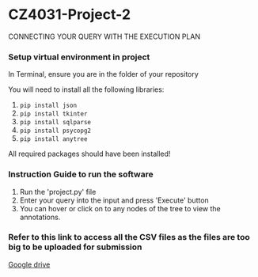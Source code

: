 # CZ4031-Project-2
CONNECTING YOUR QUERY WITH THE EXECUTION PLAN

### Setup virtual environment in project

In Terminal, ensure you are in the folder of your repository

You will need to install all the following libraries:
1. `pip install json`
2. `pip install tkinter`
3. `pip install sqlparse`
4. `pip install psycopg2`
5. `pip install anytree`

All required packages should have been installed!

### Instruction Guide to run the software

1. Run the 'project.py' file
2. Enter your query into the input and press 'Execute' button
3. You can hover or click on to any nodes of the tree to view the annotations.

### Refer to this link to access all the CSV files as the files are too big to be uploaded for submission
[Google drive](https://drive.google.com/drive/folders/1e05kJ7G_V4EiSOQi4Fucc7NQU9KjLf5f)